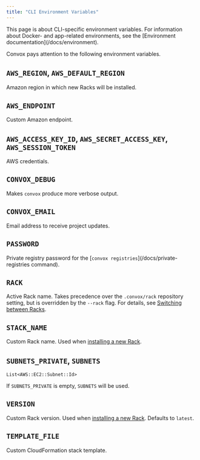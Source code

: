 ```yaml
---
title: "CLI Environment Variables"
---
```


<div class="block-callout block-show-callout type-info" markdown="1">
This page is about CLI-specific environment variables. For information about Docker- and app-related environments, see the [Environment documentation](/docs/environment).
</div>

Convox pays attention to the following environment variables.

## `AWS_REGION`, `AWS_DEFAULT_REGION`

Amazon region in which new Racks will be installed.

## `AWS_ENDPOINT`

Custom Amazon endpoint.

## `AWS_ACCESS_KEY_ID`, `AWS_SECRET_ACCESS_KEY`, `AWS_SESSION_TOKEN`

AWS credentials.

## `CONVOX_DEBUG`

Makes `convox` produce more verbose output.

## `CONVOX_EMAIL`

Email address to receive project updates.

## `PASSWORD`

Private registry password for the [`convox registries`](/docs/private-registries command).

## `RACK`

Active Rack name. Takes precedence over the `.convox/rack` repository setting, but is overridden by the `--rack` flag. For details, see [Switching between Racks](/docs/cli#switching-between-racks).

## `STACK_NAME`

Custom Rack name. Used when [installing a new Rack](/docs/installing-a-rack).

## `SUBNETS_PRIVATE`, `SUBNETS`

`List<AWS::EC2::Subnet::Id>`

If `SUBNETS_PRIVATE` is empty, `SUBNETS` will be used.

## `VERSION`

Custom Rack version. Used when [installing a new Rack](/docs/installing-a-rack). Defaults to `latest`.

## `TEMPLATE_FILE`

Custom CloudFormation stack template.


